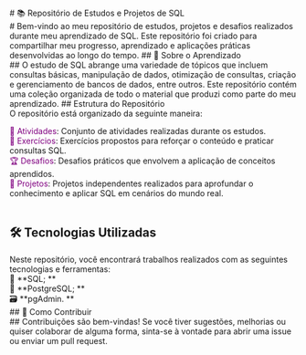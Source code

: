 <span style="color:golden;">
# 📚 Repositório de Estudos e Projetos de SQL <br> </span> #
Bem-vindo ao meu repositório de estudos, projetos e desafios realizados durante meu aprendizado de SQL. Este repositório foi criado para compartilhar meu progresso, aprendizado e aplicações práticas desenvolvidas ao longo do tempo.

<span style="color:golden;">
## 📖 Sobre o Aprendizado <br> </span> ##
O estudo de SQL abrange uma variedade de tópicos que incluem consultas básicas, manipulação de dados, otimização de consultas, criação e gerenciamento de bancos de dados, entre outros. Este repositório contém uma coleção organizada de todo o material que produzi como parte do meu aprendizado.

<span style="color:golden;">
## Estrutura do Repositório <br> </span>
O repositório está organizado da seguinte maneira:<br>

<span style="color:purple;">📂 Atividades</span>: Conjunto de atividades realizadas durante os estudos.<br>
<span style="color:purple;">📝 Exercícios</span>: Exercícios propostos para reforçar o conteúdo e praticar consultas SQL.<br>
<span style="color:purple;">🏆 Desafios</span>: Desafios práticos que envolvem a aplicação de conceitos aprendidos.<br>
<span style="color:purple;">🔬 Projetos</span>: Projetos independentes realizados para aprofundar o conhecimento e aplicar SQL em cenários do mundo real.<br><br>
<span style="color:golden;">

## 🛠️ Tecnologias Utilizadas <br> ##
</span>
Neste repositório, você encontrará trabalhos realizados com as seguintes tecnologias e ferramentas:<br>
💾 **SQL; **<br>
🐘 **PostgreSQL; **<br>
🗃️ **pgAdmin. **<br>

<span style="color:golden;">
## 🤝 Como Contribuir <br> ##
  </span>
Contribuições são bem-vindas! Se você tiver sugestões, melhorias ou quiser colaborar de alguma forma, sinta-se à vontade para abrir uma issue ou enviar um pull request.
